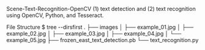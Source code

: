 Scene-Text-Recognition-OpenCV
(1) text detection and (2) text recognition using OpenCV, Python, and Tesseract.


File Structure
$ tree --dirsfirst
.
├── images
│   ├── example_01.jpg
│   ├── example_02.jpg
│   ├── example_03.jpg
│   ├── example_04.jpg
│   └── example_05.jpg
├── frozen_east_text_detection.pb
└── text_recognition.py
